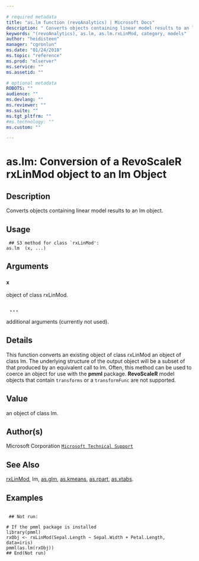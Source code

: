 ```yaml
--- 

# required metadata 
title: "as.lm function (revoAnalytics) | Microsoft Docs" 
description: " Converts objects containing linear model results to an lm object. " 
keywords: "(revoAnalytics), as.lm, as.lm.rxLinMod, category, models" 
author: "heidisteen" 
manager: "cgronlun" 
ms.date: "01/24/2018" 
ms.topic: "reference" 
ms.prod: "mlserver" 
ms.service: "" 
ms.assetid: "" 

# optional metadata 
ROBOTS: "" 
audience: "" 
ms.devlang: "" 
ms.reviewer: "" 
ms.suite: "" 
ms.tgt_pltfrm: "" 
#ms.technology: "" 
ms.custom: "" 

--- 
```




 # as.lm: Conversion of a RevoScaleR rxLinMod object to an lm Object 
 ## Description

Converts objects containing linear model results to an lm object.


 ## Usage

```   
 ## S3 method for class `rxLinMod':
as.lm  (x, ...)

```

 ## Arguments



 ### `x`
 object of class rxLinMod. 


 ### ` ...`
 additional arguments (currently not used). 




 ## Details

This function converts an existing object of class rxLinMod an object of
class lm.
The underlying structure of the output object will be a subset of that produced by an equivalent call to
lm. Often, this method can be used to coerce an object
for use with the **pmml** package.  **RevoScaleR** model objects that contain
`transforms` or a `transformFunc` are not supported.



 ## Value

an object of class lm.


 ## Author(s)
 Microsoft Corporation [`Microsoft Technical Support`](https://go.microsoft.com/fwlink/?LinkID=698556&clcid=0x409)


 ## See Also

[rxLinMod](rxLinMod.md),
lm,
[as.glm](as.glm.md),
[as.kmeans](as.kmeans.md),
[as.rpart](as.rpart.md),
[as.xtabs](as.xtabs.md).


 ## Examples

 ```

  ## Not run:

# If the pmml package is installed 
library(pmml)
rxObj <- rxLinMod(Sepal.Length ~ Sepal.Width + Petal.Length, data=iris)
pmml(as.lm(rxObj))
 ## End(Not run) 
```




